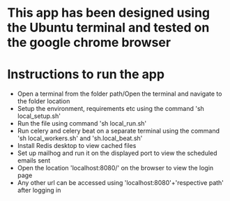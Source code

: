 # This app has been designed using the Ubuntu terminal and tested on the google chrome browser
# Instructions to run the app
 - Open a terminal from the folder path/Open the terminal and navigate to the folder location
 - Setup the environment, requirements etc using the command 'sh local_setup.sh'
 - Run the file using command 'sh local_run.sh'
 - Run celery and celery beat on a separate terminal using the command 'sh local_workers.sh' and 'sh.local_beat.sh'
 - Install Redis desktop to view cached files
 - Set up mailhog and run it on the displayed port to view the scheduled emails sent
 - Open the location 'localhost:8080/' on the browser to view the login page
 - Any other url can be accessed using 'localhost:8080'+'respective path' after logging in


